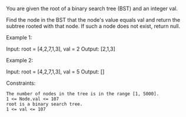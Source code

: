 You are given the root of a binary search tree (BST) and an integer val.

Find the node in the BST that the node's value equals val and return the subtree rooted with that node. If such a node does not exist, return null.

 

Example 1:

Input: root = [4,2,7,1,3], val = 2
Output: [2,1,3]

Example 2:

Input: root = [4,2,7,1,3], val = 5
Output: []

 

Constraints:

    The number of nodes in the tree is in the range [1, 5000].
    1 <= Node.val <= 107
    root is a binary search tree.
    1 <= val <= 107

